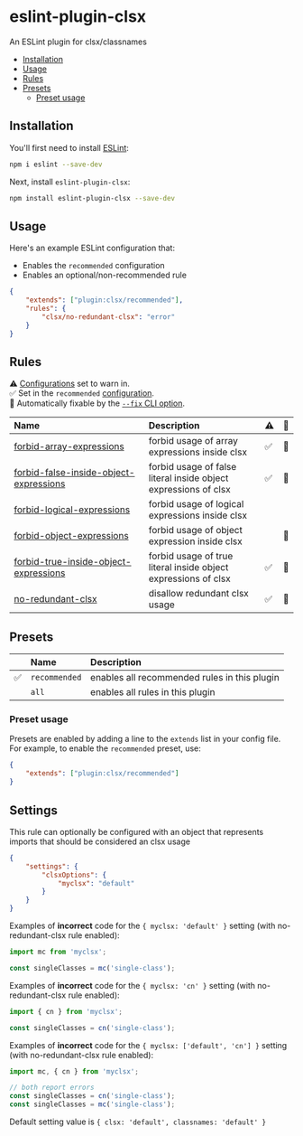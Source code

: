 # eslint-plugin-clsx

An ESLint plugin for clsx/classnames

<!-- vscode-markdown-toc -->
* [Installation](#Installation)
* [Usage](#Usage)
* [Rules](#Rules)
* [Presets](#Presets)
  * [Preset usage](#Presetusage)

<!-- vscode-markdown-toc-config
	numbering=false
	autoSave=true
	/vscode-markdown-toc-config -->
<!-- /vscode-markdown-toc -->

## <a name='Installation'></a>Installation

You'll first need to install [ESLint](https://eslint.org):

```sh
npm i eslint --save-dev
```

Next, install `eslint-plugin-clsx`:

```sh
npm install eslint-plugin-clsx --save-dev
```

## <a name='Usage'></a>Usage

Here's an example ESLint configuration that:

* Enables the `recommended` configuration
* Enables an optional/non-recommended rule

```json
{
    "extends": ["plugin:clsx/recommended"],
    "rules": {
        "clsx/no-redundant-clsx": "error"
    }
}
```

## <a name='Rules'></a>Rules

<!-- begin auto-generated rules list -->

⚠️ [Configurations](https://github.com/temoncher/eslint-plugin-clsx#presets) set to warn in.\
✅ Set in the `recommended` [configuration](https://github.com/temoncher/eslint-plugin-clsx#presets).\
🔧 Automatically fixable by the [`--fix` CLI option](https://eslint.org/docs/user-guide/command-line-interface#--fix).

| Name                                                                                           | Description                                                     | ⚠️ | 🔧 |
| :--------------------------------------------------------------------------------------------- | :-------------------------------------------------------------- | :- | :- |
| [forbid-array-expressions](docs/rules/forbid-array-expressions.md)                             | forbid usage of array expressions inside clsx                   | ✅  | 🔧 |
| [forbid-false-inside-object-expressions](docs/rules/forbid-false-inside-object-expressions.md) | forbid usage of false literal inside object expressions of clsx | ✅  | 🔧 |
| [forbid-logical-expressions](docs/rules/forbid-logical-expressions.md)                         | forbid usage of logical expressions inside clsx                 |    |    |
| [forbid-object-expressions](docs/rules/forbid-object-expressions.md)                           | forbid usage of object expression inside clsx                   |    | 🔧 |
| [forbid-true-inside-object-expressions](docs/rules/forbid-true-inside-object-expressions.md)   | forbid usage of true literal inside object expressions of clsx  | ✅  | 🔧 |
| [no-redundant-clsx](docs/rules/no-redundant-clsx.md)                                           | disallow redundant clsx usage                                   | ✅  | 🔧 |

<!-- end auto-generated rules list -->

## <a name='Presets'></a>Presets

|   | Name | Description |
|:--|:-----|:------------|
| ✅ | `recommended` | enables all recommended rules in this plugin |
|   | `all` | enables all rules in this plugin |

### <a name='Presetusage'></a>Preset usage

Presets are enabled by adding a line to the `extends` list in your config file. For example, to enable the `recommended` preset, use:

```json
{
    "extends": ["plugin:clsx/recommended"]
}
```

## <a name='Settings'></a>Settings

This rule can optionally be configured with an object that represents imports that should be considered an clsx usage

```json
{
    "settings": {
        "clsxOptions": {
            "myclsx": "default"
        }
    }
}
```

Examples of **incorrect** code for the `{ myclsx: 'default' }` setting (with no-redundant-clsx rule enabled):

```js
import mc from 'myclsx';

const singleClasses = mc('single-class');
```

Examples of **incorrect** code for the `{ myclsx: 'cn' }` setting (with no-redundant-clsx rule enabled):

```js
import { cn } from 'myclsx';

const singleClasses = cn('single-class');
```

Examples of **incorrect** code for the `{ myclsx: ['default', 'cn'] }` setting (with no-redundant-clsx rule enabled):

```js
import mc, { cn } from 'myclsx';

// both report errors
const singleClasses = cn('single-class');
const singleClasses = mc('single-class');
```

Default setting value is `{ clsx: 'default', classnames: 'default' }`
